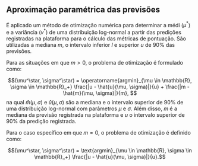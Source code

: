 ## Aproximação paramétrica das previsões

É aplicado um método de otimização numérica para determinar a médi ($\mu^*$) e a variância ($v^*$) de uma distribuição log-normal a partir das predições registradas na plataforma para o cálculo das métricas de pontuação. São utilizadas a mediana $m$, o intervalo inferior $l$ e superior $u$ de 90% das previsões.

Para as situações em que $m > 0$, o problema de otimização é formulado como:  

$$(\mu^\star, \sigma^\star) = 
\operatorname{argmin}_{\mu \in \mathbb{R}, \sigma \in \mathbb{R}_+} \frac{|u - \hat{u}(\mu, \sigma)|}{u} + \frac{|m - \hat{m}(\mu, \sigma)|}{m}, $$ 
na qual $\hat{m}(\mu, \sigma)$ e $\hat{u}(\mu, \sigma)$ são a mediana e o intervalo superior de 90\%  de uma distribuição log-normal com parâmetros $\mu$ e $\sigma$. Além disso, $m$ é a mediana da previsão registrada na plataforma e $u$ o intervalo superior de 90% da predição registrada. 

Para o caso específico em que $m = 0$, o problema de otimização é definido como:  

$$(\mu^\star, \sigma^\star) = \text{argmin}_{\mu \in \mathbb{R}, \sigma \in \mathbb{R}_+} \frac{|u - \hat{u}(\mu, \sigma)|}{u}.$$
